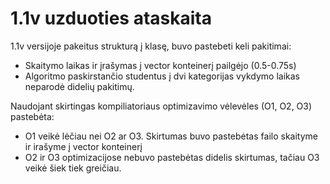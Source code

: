 # 1.1v uzduoties ataskaita

1.1v versijoje pakeitus strukturą į klasę, buvo pastebeti keli pakitimai:

* Skaitymo laikas ir įrašymas į vector konteinerį pailgėjo (0.5-0.75s)
* Algoritmo paskirstančio studentus į dvi kategorijas vykdymo laikas neparodė didelių pakitimų.

Naudojant skirtingas kompiliatoriaus optimizavimo vėlevėles (O1, O2, O3) pastebėta:


* O1 veikė lėčiau nei O2 ar O3. Skirtumas buvo pastebėtas failo skaityme ir irašyme į vector konteinerį
* O2 ir O3 optimizacijose nebuvo pastebėtas didelis skirtumas, tačiau O3 veikė šiek tiek greičiau.
